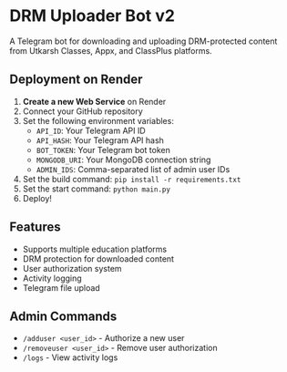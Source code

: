 # DRM Uploader Bot v2

A Telegram bot for downloading and uploading DRM-protected content from Utkarsh Classes, Appx, and ClassPlus platforms.

## Deployment on Render

1. **Create a new Web Service** on Render
2. Connect your GitHub repository
3. Set the following environment variables:
   - `API_ID`: Your Telegram API ID
   - `API_HASH`: Your Telegram API hash
   - `BOT_TOKEN`: Your Telegram bot token
   - `MONGODB_URI`: Your MongoDB connection string
   - `ADMIN_IDS`: Comma-separated list of admin user IDs
4. Set the build command: `pip install -r requirements.txt`
5. Set the start command: `python main.py`
6. Deploy!

## Features

- Supports multiple education platforms
- DRM protection for downloaded content
- User authorization system
- Activity logging
- Telegram file upload

## Admin Commands

- `/adduser <user_id>` - Authorize a new user
- `/removeuser <user_id>` - Remove user authorization
- `/logs` - View activity logs
